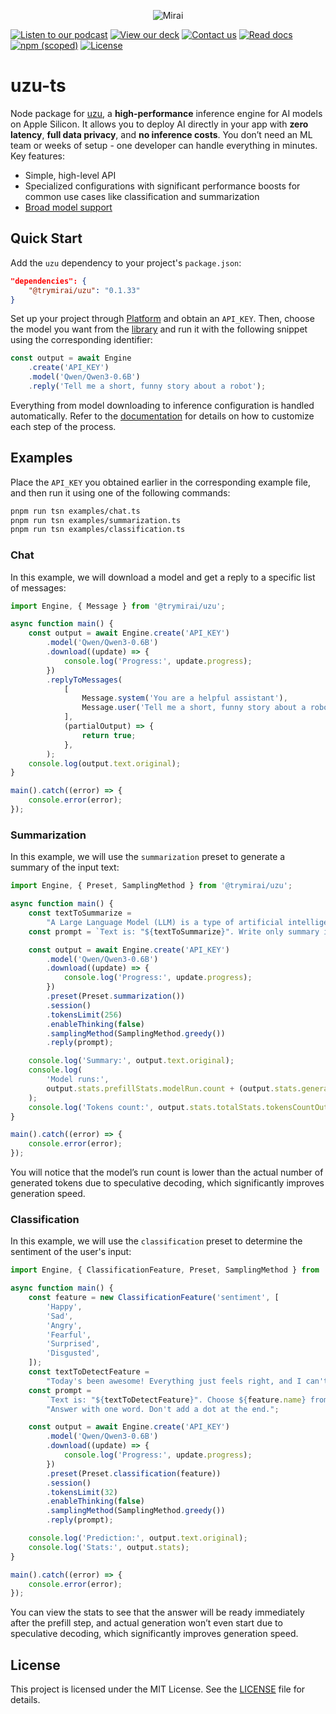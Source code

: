 <p align="center">
  <picture>
    <img alt="Mirai" src="https://artifacts.trymirai.com/social/github/uzu-typescript.jpg" style="max-width: 100%;">
  </picture>
</p>

<a href="https://artifacts.trymirai.com/social/about_us.mp3"><img src="https://img.shields.io/badge/Listen-Podcast-red" alt="Listen to our podcast"></a>
<a href="https://docsend.com/v/76bpr/mirai2025"><img src="https://img.shields.io/badge/View-Deck-red" alt="View our deck"></a>
<a href="mailto:alexey@getmirai.co,dima@getmirai.co,aleksei@getmirai.co?subject=Interested%20in%20Mirai"><img src="https://img.shields.io/badge/Send-Email-green" alt="Contact us"></a>
<a href="https://docs.trymirai.com/app-integration/overview"><img src="https://img.shields.io/badge/Read-Docs-blue" alt="Read docs"></a>
[![npm (scoped)](https://img.shields.io/npm/v/%40trymirai%2Fuzu)](https://www.npmjs.com/package/@trymirai/uzu)
[![License](https://img.shields.io/badge/License-MIT-blue)](LICENSE)

# uzu-ts

Node package for [uzu](https://github.com/trymirai/uzu), a **high-performance** inference engine for AI models on Apple Silicon. It allows you to deploy AI directly in your app with **zero latency**, **full data privacy**, and **no inference costs**. You don’t need an ML team or weeks of setup - one developer can handle everything in minutes. Key features:

- Simple, high-level API
- Specialized configurations with significant performance boosts for common use cases like classification and summarization
- [Broad model support](https://trymirai.com/models)

## Quick Start

Add the `uzu` dependency to your project's `package.json`:

```json
"dependencies": {
    "@trymirai/uzu": "0.1.33"
}
```

Set up your project through [Platform](https://platform.trymirai.com) and obtain an `API_KEY`. Then, choose the model you want from the [library](https://platform.trymirai.com/models) and run it with the following snippet using the corresponding identifier:

```ts
const output = await Engine
    .create('API_KEY')
    .model('Qwen/Qwen3-0.6B')
    .reply('Tell me a short, funny story about a robot');
```

Everything from model downloading to inference configuration is handled automatically. Refer to the [documentation](https://docs.trymirai.com) for details on how to customize each step of the process.

## Examples

Place the `API_KEY` you obtained earlier in the corresponding example file, and then run it using one of the following commands:

```bash
pnpm run tsn examples/chat.ts
pnpm run tsn examples/summarization.ts
pnpm run tsn examples/classification.ts
```

### Chat

In this example, we will download a model and get a reply to a specific list of messages:

```ts
import Engine, { Message } from '@trymirai/uzu';

async function main() {
    const output = await Engine.create('API_KEY')
        .model('Qwen/Qwen3-0.6B')
        .download((update) => {
            console.log('Progress:', update.progress);
        })
        .replyToMessages(
            [
                Message.system('You are a helpful assistant'),
                Message.user('Tell me a short, funny story about a robot')
            ],
            (partialOutput) => {
                return true;
            },
        );
    console.log(output.text.original);
}

main().catch((error) => {
    console.error(error);
});
```

### Summarization

In this example, we will use the `summarization` preset to generate a summary of the input text:

```ts
import Engine, { Preset, SamplingMethod } from '@trymirai/uzu';

async function main() {
    const textToSummarize =
        "A Large Language Model (LLM) is a type of artificial intelligence that processes and generates human-like text. It is trained on vast datasets containing books, articles, and web content, allowing it to understand and predict language patterns. LLMs use deep learning, particularly transformer-based architectures, to analyze text, recognize context, and generate coherent responses. These models have a wide range of applications, including chatbots, content creation, translation, and code generation. One of the key strengths of LLMs is their ability to generate contextually relevant text based on prompts. They utilize self-attention mechanisms to weigh the importance of words within a sentence, improving accuracy and fluency. Examples of popular LLMs include OpenAI's GPT series, Google's BERT, and Meta's LLaMA. As these models grow in size and sophistication, they continue to enhance human-computer interactions, making AI-powered communication more natural and effective.";
    const prompt = `Text is: "${textToSummarize}". Write only summary itself.`;

    const output = await Engine.create('API_KEY')
        .model('Qwen/Qwen3-0.6B')
        .download((update) => {
            console.log('Progress:', update.progress);
        })
        .preset(Preset.summarization())
        .session()
        .tokensLimit(256)
        .enableThinking(false)
        .samplingMethod(SamplingMethod.greedy())
        .reply(prompt);

    console.log('Summary:', output.text.original);
    console.log(
        'Model runs:',
        output.stats.prefillStats.modelRun.count + (output.stats.generateStats?.modelRun.count ?? 0),
    );
    console.log('Tokens count:', output.stats.totalStats.tokensCountOutput);
}

main().catch((error) => {
    console.error(error);
});
```

You will notice that the model’s run count is lower than the actual number of generated tokens due to speculative decoding, which significantly improves generation speed.

### Classification

In this example, we will use the `classification` preset to determine the sentiment of the user's input:

```ts
import Engine, { ClassificationFeature, Preset, SamplingMethod } from '@trymirai/uzu';

async function main() {
    const feature = new ClassificationFeature('sentiment', [
        'Happy',
        'Sad',
        'Angry',
        'Fearful',
        'Surprised',
        'Disgusted',
    ]);
    const textToDetectFeature =
        "Today's been awesome! Everything just feels right, and I can't stop smiling.";
    const prompt =
        `Text is: "${textToDetectFeature}". Choose ${feature.name} from the list: ${feature.values.join(', ')}. ` +
        "Answer with one word. Don't add a dot at the end.";

    const output = await Engine.create('API_KEY')
        .model('Qwen/Qwen3-0.6B')
        .download((update) => {
            console.log('Progress:', update.progress);
        })
        .preset(Preset.classification(feature))
        .session()
        .tokensLimit(32)
        .enableThinking(false)
        .samplingMethod(SamplingMethod.greedy())
        .reply(prompt);

    console.log('Prediction:', output.text.original);
    console.log('Stats:', output.stats);
}

main().catch((error) => {
    console.error(error);
});
```

You can view the stats to see that the answer will be ready immediately after the prefill step, and actual generation won’t even start due to speculative decoding, which significantly improves generation speed.

## License

This project is licensed under the MIT License. See the [LICENSE](LICENSE) file for details.
